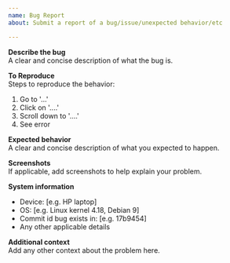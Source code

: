 ```yaml
---
name: Bug Report
about: Submit a report of a bug/issue/unexpected behavior/etc

---
```


**Describe the bug**  
A clear and concise description of what the bug is.

**To Reproduce**  
Steps to reproduce the behavior:  
1. Go to '...'
2. Click on '....'
3. Scroll down to '....'
4. See error

**Expected behavior**  
A clear and concise description of what you expected to happen.

**Screenshots**  
If applicable, add screenshots to help explain your problem.

**System information**  
 - Device: [e.g. HP laptop]
 - OS: [e.g. Linux kernel 4.18, Debian 9]
 - Commit id bug exists in: [e.g. 17b9454]
 - Any other applicable details  

**Additional context**  
Add any other context about the problem here.
